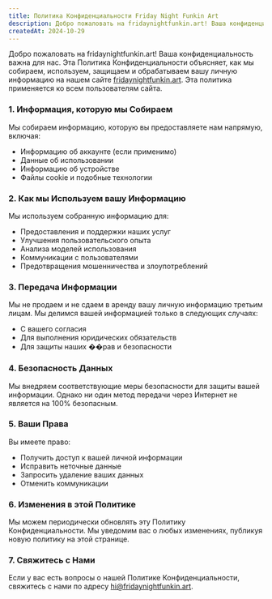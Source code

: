 ```yaml
---
title: Политика Конфиденциальности Friday Night Funkin Art
description: Добро пожаловать на fridaynightfunkin.art! Ваша конфиденциальность важна для нас. Эта Политика Конфиденциальности объясняет, как мы собираем, используем, защищаем и обрабатываем вашу личную информацию на нашем сайте. Эта политика применяется ко всем пользователям сайта.
createdAt: 2024-10-29
---
```


Добро пожаловать на fridaynightfunkin.art! Ваша конфиденциальность важна для нас. Эта Политика Конфиденциальности объясняет, как мы собираем, используем, защищаем и обрабатываем вашу личную информацию на нашем сайте [fridaynightfunkin.art](https://fridaynightfunkin.art/). Эта политика применяется ко всем пользователям сайта.

### 1. Информация, которую мы Собираем

Мы собираем информацию, которую вы предоставляете нам напрямую, включая:
- Информацию об аккаунте (если применимо)
- Данные об использовании
- Информацию об устройстве
- Файлы cookie и подобные технологии

### 2. Как мы Используем вашу Информацию

Мы используем собранную информацию для:
- Предоставления и поддержки наших услуг
- Улучшения пользовательского опыта
- Анализа моделей использования
- Коммуникации с пользователями
- Предотвращения мошенничества и злоупотреблений

### 3. Передача Информации

Мы не продаем и не сдаем в аренду вашу личную информацию третьим лицам. Мы делимся вашей информацией только в следующих случаях:
- С вашего согласия
- Для выполнения юридических обязательств
- Для защиты наших ��рав и безопасности

### 4. Безопасность Данных

Мы внедряем соответствующие меры безопасности для защиты вашей информации. Однако ни один метод передачи через Интернет не является на 100% безопасным.

### 5. Ваши Права

Вы имеете право:
- Получить доступ к вашей личной информации
- Исправить неточные данные
- Запросить удаление ваших данных
- Отменить коммуникации

### 6. Изменения в этой Политике

Мы можем периодически обновлять эту Политику Конфиденциальности. Мы уведомим вас о любых изменениях, публикуя новую политику на этой странице.

### 7. Свяжитесь с Нами

Если у вас есть вопросы о нашей Политике Конфиденциальности, свяжитесь с нами по адресу [hi@fridaynightfunkin.art](mailto:hi@fridaynightfunkin.art). 